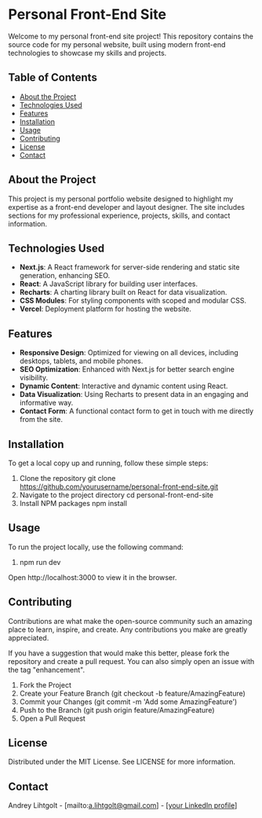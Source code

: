 # Personal Front-End Site

Welcome to my personal front-end site project! This repository contains the source code for my personal website, built using modern front-end technologies to showcase my skills and projects.

## Table of Contents

- [About the Project](#about-the-project)
- [Technologies Used](#technologies-used)
- [Features](#features)
- [Installation](#installation)
- [Usage](#usage)
- [Contributing](#contributing)
- [License](#license)
- [Contact](#contact)

## About the Project

This project is my personal portfolio website designed to highlight my expertise as a front-end developer and layout designer. The site includes sections for my professional experience, projects, skills, and contact information.

## Technologies Used

- **Next.js**: A React framework for server-side rendering and static site generation, enhancing SEO.
- **React**: A JavaScript library for building user interfaces.
- **Recharts**: A charting library built on React for data visualization.
- **CSS Modules**: For styling components with scoped and modular CSS.
- **Vercel**: Deployment platform for hosting the website.

## Features

- **Responsive Design**: Optimized for viewing on all devices, including desktops, tablets, and mobile phones.
- **SEO Optimization**: Enhanced with Next.js for better search engine visibility.
- **Dynamic Content**: Interactive and dynamic content using React.
- **Data Visualization**: Using Recharts to present data in an engaging and informative way.
- **Contact Form**: A functional contact form to get in touch with me directly from the site.

## Installation

To get a local copy up and running, follow these simple steps:

1. Clone the repository
   git clone https://github.com/yourusername/personal-front-end-site.git
2. Navigate to the project directory
   cd personal-front-end-site
3. Install NPM packages
   npm install


## Usage

To run the project locally, use the following command:

1. npm run dev

Open http://localhost:3000 to view it in the browser.

## Contributing

Contributions are what make the open-source community such an amazing place to learn, inspire, and create. Any contributions you make are greatly appreciated.

If you have a suggestion that would make this better, please fork the repository and create a pull request. You can also simply open an issue with the tag "enhancement".

1. Fork the Project
2. Create your Feature Branch (git checkout -b feature/AmazingFeature)
3. Commit your Changes (git commit -m 'Add some AmazingFeature')
4. Push to the Branch (git push origin feature/AmazingFeature)
5. Open a Pull Request

## License

Distributed under the MIT License. See LICENSE for more information.

## Contact

Andrey Lihtgolt - [mailto:a.lihtgolt@gmail.com] - [[your LinkedIn profile](https://www.linkedin.com/in/%D0%B0%D0%BD%D0%B4%D1%80%D0%B5%D0%B9-%D0%BB%D0%B8%D1%85%D1%82%D0%B3%D0%BE%D0%BB%D1%8C%D1%86-a09ab6318/)]